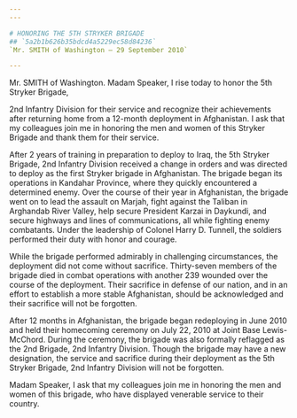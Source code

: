 ```yaml
---
---

# HONORING THE 5TH STRYKER BRIGADE
## `5a2b1b626b35bdcd4a5229ec58d84236`
`Mr. SMITH of Washington — 29 September 2010`

---
```



Mr. SMITH of Washington. Madam Speaker, I rise today to honor the 5th 
Stryker Brigade,


2nd Infantry Division for their service and recognize their 
achievements after returning home from a 12-month deployment in 
Afghanistan. I ask that my colleagues join me in honoring the men and 
women of this Stryker Brigade and thank them for their service.

After 2 years of training in preparation to deploy to Iraq, the 5th 
Stryker Brigade, 2nd Infantry Division received a change in orders and 
was directed to deploy as the first Stryker brigade in Afghanistan. The 
brigade began its operations in Kandahar Province, where they quickly 
encountered a determined enemy. Over the course of their year in 
Afghanistan, the brigade went on to lead the assault on Marjah, fight 
against the Taliban in Arghandab River Valley, help secure President 
Karzai in Daykundi, and secure highways and lines of communications, 
all while fighting enemy combatants. Under the leadership of Colonel 
Harry D. Tunnell, the soldiers performed their duty with honor and 
courage.

While the brigade performed admirably in challenging circumstances, 
the deployment did not come without sacrifice. Thirty-seven members of 
the brigade died in combat operations with another 239 wounded over the 
course of the deployment. Their sacrifice in defense of our nation, and 
in an effort to establish a more stable Afghanistan, should be 
acknowledged and their sacrifice will not be forgotten.

After 12 months in Afghanistan, the brigade began redeploying in June 
2010 and held their homecoming ceremony on July 22, 2010 at Joint Base 
Lewis-McChord. During the ceremony, the brigade was also formally 
reflagged as the 2nd Brigade, 2nd Infantry Division. Though the brigade 
may have a new designation, the service and sacrifice during their 
deployment as the 5th Stryker Brigade, 2nd Infantry Division will not 
be forgotten.

Madam Speaker, I ask that my colleagues join me in honoring the men 
and women of this brigade, who have displayed venerable service to 
their country.
